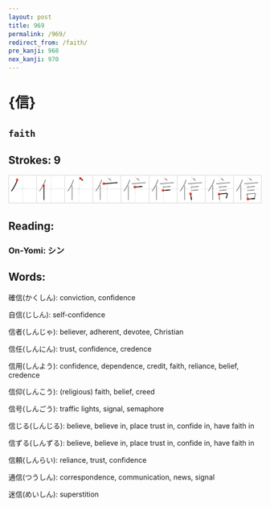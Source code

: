 ```yaml
---
layout: post
title: 969
permalink: /969/
redirect_from: /faith/
pre_kanji: 968
nex_kanji: 970
---
```


# {信}

## `faith`

## Strokes: 9

<div class="stroke"><img src="../images/E4BFA1.png" /></div>

## Reading:

### On-Yomi: シン

## Words:

確信(かくしん): conviction, confidence

自信(じしん): self-confidence

信者(しんじゃ): believer, adherent, devotee, Christian

信任(しんにん): trust, confidence, credence

信用(しんよう): confidence, dependence, credit, faith, reliance, belief, credence

信仰(しんこう): (religious) faith, belief, creed

信号(しんごう): traffic lights, signal, semaphore

信じる(しんじる): believe, believe in, place trust in, confide in, have faith in

信ずる(しんずる): believe, believe in, place trust in, confide in, have faith in

信頼(しんらい): reliance, trust, confidence

通信(つうしん): correspondence, communication, news, signal

迷信(めいしん): superstition
